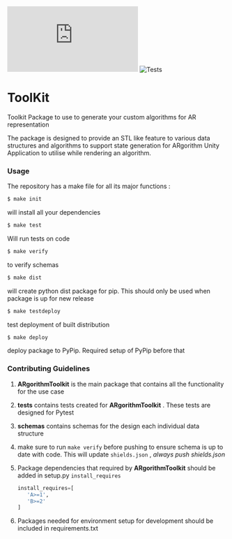 ![](https://byob.yarr.is/ARgorithm/Toolkit/Schema/trial/shields.json) ![Tests](https://github.com/ARgorithm/Toolkit/workflows/Tests/badge.svg)

# ToolKit
Toolkit Package to use to generate your custom algorithms for AR representation

The package is designed to provide an STL like feature to various data structures and algorithms to support state generation for ARgorithm Unity Application to utilise while rendering an algorithm.

### Usage

The repository has a make file for all its major functions :

```bash
$ make init
```
will install all your dependencies

```bash
$ make test
```
Will run tests on code

```bash
$ make verify
```
to verify schemas
```bash
$ make dist
```
will create python dist package for pip. This should only be used when package is up for new release

```bash
$ make testdeploy
```
test deployment of built distribution

```bash
$ make deploy
```
deploy package to PyPip. Required setup of PyPip before that

### Contributing Guidelines

1. **ARgorithmToolkit** is the main package that contains all the functionality for the use case

2. **tests** contains tests created for **ARgorithmToolkit** . These tests are designed for Pytest

3. **schemas** contains schemas for the design each individual data structure

4. make sure to run `make verify` before pushing to ensure schema is up to date with code. This will update `shields.json` , *always push shields.json*

5. Package dependencies that required by **ARgorithmToolkit** should be added in setup.py `install_requires`

   ```python
   install_requires=[
      'A>=1',
      'B>=2'
   ]
   ```

6. Packages needed for environment setup for development should be included in requirements.txt